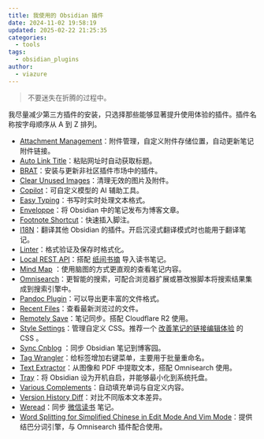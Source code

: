 ```yaml
---
title: 我使用的 Obsidian 插件
date: 2024-11-02 19:58:19
updated: 2025-02-22 21:25:35
categories:
  - tools
tags:
  - obsidian_plugins
author:
  - viazure
---
```


> 不要迷失在折腾的过程中。

我尽量减少第三方插件的安装，只选择那些能够显著提升使用体验的插件。插件名称按字母顺序从 A 到 Z 排列。

- [Attachment Management](obsidian://show-plugin?id=attachment-management)：附件管理，自定义附件存储位置，自动更新笔记附件链接。
- [Auto Link Title](obsidian://show-plugin?id=obsidian-auto-link-title)：粘贴网址时自动获取标题。
- [BRAT](obsidian://show-plugin?id=obsidian42-brat)：安装与更新非社区插件市场中的插件。
- [Clear Unused Images](obsidian://show-plugin?id=oz-clear-unused-images)：清理无效的图片及附件。
- [Copilot](obsidian://show-plugin?id=copilot)：可自定义模型的 AI 辅助工具。
- [Easy Typing](obsidian://show-plugin?id=easy-typing-obsidian)：书写时实时处理文本格式。
- [Enveloppe](obsidian://show-plugin?id=obsidian-mkdocs-publisher)：将 Obsidian 中的笔记发布为博客文章。
- [Footnote Shortcut](obsidian://show-plugin?id=obsidian-footnotes)：快速插入脚注。
- [I18N](https://github.com/0011000000110010/obsidian-i18n)：翻译其他 Obsidian 的插件。开启沉浸式翻译模式时也能用于翻译笔记。
- [Linter](obsidian://show-plugin?id=obsidian-linter)：格式验证及保存时格式化。
- [Local REST API](obsidian://show-plugin?id=obsidian-local-rest-api)：搭配 [纸间书摘](https://www.xmnote.com/) 导入读书笔记。
- [Mind Map](obsidian://show-plugin?id=obsidian-mind-map) ：使用脑图的方式更直观的查看笔记内容。
- [Omnisearch](obsidian://show-plugin?id=omnisearch)：更智能的搜索，可配合浏览器扩展或篡改猴脚本将搜索结果集成到搜索引擎中。
- [Pandoc Plugin](obsidian://show-plugin?id=obsidian-pandoc)：可以导出更丰富的文件格式。
- [Recent Files](obsidian://show-plugin?id=recent-files-obsidian)：查看最新浏览过的文件。
- [Remotely Save](obsidian://show-plugin?id=remotely-save)：笔记同步。搭配 Cloudflare R2 使用。
- [Style Settings](obsidian://show-plugin?id=obsidian-style-settings)：管理自定义 CSS。推荐一个 [改善笔记的链接编辑体验](https://forum-zh.obsidian.md/t/topic/38000) 的 CSS 。
- [Sync Cnblog](https://github.com/lei-ctyh/obsidian-sync-cnblog) ：同步 Obsidian 笔记到博客园。
- [Tag Wrangler](obsidian://show-plugin?id=tag-wrangler)：给标签增加右键菜单，主要用于批量重命名。
- [Text Extractor](obsidian://show-plugin?id=text-extractor)：从图像和 PDF 中提取文本，搭配 Omnisearch 使用。
- [Tray](obsidian://show-plugin?id=tray)：将 Obsidian 设为开机自启，并能够最小化到系统托盘。
- [Various Complements](obsidian://show-plugin?id=various-complements)：自动填充单词与自定义内容。
- [Version History Diff](obsidian://show-plugin?id=obsidian-version-history-diff)：对比不同版本文本差异。
- [Weread](obsidian://show-plugin?id=obsidian-weread-plugin)：同步 [微信读书](https://weread.qq.com/) 笔记。
- [Word Splitting for Simplified Chinese in Edit Mode And Vim Mode](obsidian://show-plugin?id=cm-chs-patch)：提供结巴分词引擎，与 Omnisearch 插件配合使用。                                                                                                                                                                    
